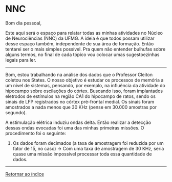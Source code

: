 
# NNC

Bom dia pessoal,

Este aqui será o espaço para relatar todas as minhas atividades no Núcleo de Neurociências (NNC) da UFMG. 
A ideia é que todos possam utilizar desse espaço também, independente de sua área de formação. Então tentarei ser o mais simples possível.
Pra quem não entender bulhufas sobre alguns termos, no final de cada tópico vou colocar umas sugestoezinhas legais para ler. 

****

Bom, estou trabalhando na análise dos dados que o Professor Cleiton coletou nos States. 
O nosso objetivo é estudar os processos de memória a um nível de sistemas, pensando, por exemplo, na influência da atividade do hipocampo sobre oscilações do córtex. Buscando isso, foram implantados eletrodos de estímulos na região CA1 do hipocampo de ratos, sendo os sinais de LFP registrados no córtex pré-frontal medial. Os sinais foram amostrados a nada menos que 30 KHz (pense em 30.000 amostras por segundo).

A estimulação elétrica induziu ondas delta. Então realizar a detecção dessas ondas evocadas foi uma das minhas primeiras missões. O procedimento foi o seguinte:

1) Os dados foram decimados (a taxa de amostragem foi reduzida por um fator de 15, no caso) -> Com uma taxa de amostragem de 30 KHz, seria quase uma missão impossível processar toda essa quantidade de dados.

****

[Retornar ao índice ](https://github.com/giuliazc/Open-Lab-Book/blob/master/README.md)
